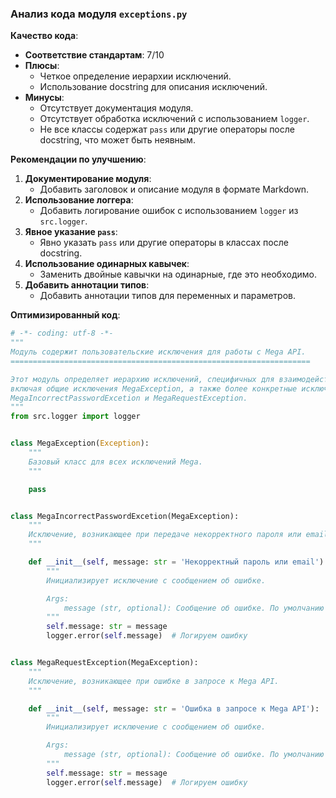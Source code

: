 ### **Анализ кода модуля `exceptions.py`**

**Качество кода**:
- **Соответствие стандартам**: 7/10
- **Плюсы**:
    - Четкое определение иерархии исключений.
    - Использование docstring для описания исключений.
- **Минусы**:
    - Отсутствует документация модуля.
    - Отсутствует обработка исключений с использованием `logger`.
    - Не все классы содержат `pass` или другие операторы после docstring, что может быть неявным.

**Рекомендации по улучшению**:

1.  **Документирование модуля**:
    - Добавить заголовок и описание модуля в формате Markdown.
2.  **Использование логгера**:
    - Добавить логирование ошибок с использованием `logger` из `src.logger`.
3.  **Явное указание `pass`**:
    - Явно указать `pass` или другие операторы в классах после docstring.
4.  **Использование одинарных кавычек**:
    - Заменить двойные кавычки на одинарные, где это необходимо.
5.  **Добавить аннотации типов**:
    - Добавить аннотации типов для переменных и параметров.

**Оптимизированный код**:

```python
# -*- coding: utf-8 -*-
"""
Модуль содержит пользовательские исключения для работы с Mega API.
===================================================================

Этот модуль определяет иерархию исключений, специфичных для взаимодействия с Mega API,
включая общие исключения MegaException, а также более конкретные исключения, такие как
MegaIncorrectPasswordExcetion и MegaRequestException.
"""
from src.logger import logger


class MegaException(Exception):
    """
    Базовый класс для всех исключений Mega.
    """

    pass


class MegaIncorrectPasswordExcetion(MegaException):
    """
    Исключение, возникающее при передаче некорректного пароля или email.
    """

    def __init__(self, message: str = 'Некорректный пароль или email'):
        """
        Инициализирует исключение с сообщением об ошибке.

        Args:
            message (str, optional): Сообщение об ошибке. По умолчанию 'Некорректный пароль или email'.
        """
        self.message: str = message
        logger.error(self.message)  # Логируем ошибку


class MegaRequestException(MegaException):
    """
    Исключение, возникающее при ошибке в запросе к Mega API.
    """

    def __init__(self, message: str = 'Ошибка в запросе к Mega API'):
        """
        Инициализирует исключение с сообщением об ошибке.

        Args:
            message (str, optional): Сообщение об ошибке. По умолчанию 'Ошибка в запросе к Mega API'.
        """
        self.message: str = message
        logger.error(self.message)  # Логируем ошибку